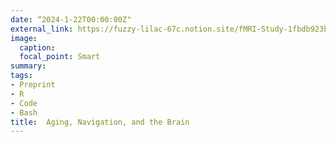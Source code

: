 ```yaml
---
date: “2024-1-22T00:00:00Z"
external_link: https://fuzzy-lilac-67c.notion.site/fMRI-Study-1fbdb923bdcb4a10b56c8c686c2389de
image:
  caption:
  focal_point: Smart
summary: 
tags:
- Preprint
- R
- Code
- Bash
title:  Aging, Navigation, and the Brain
---
```

